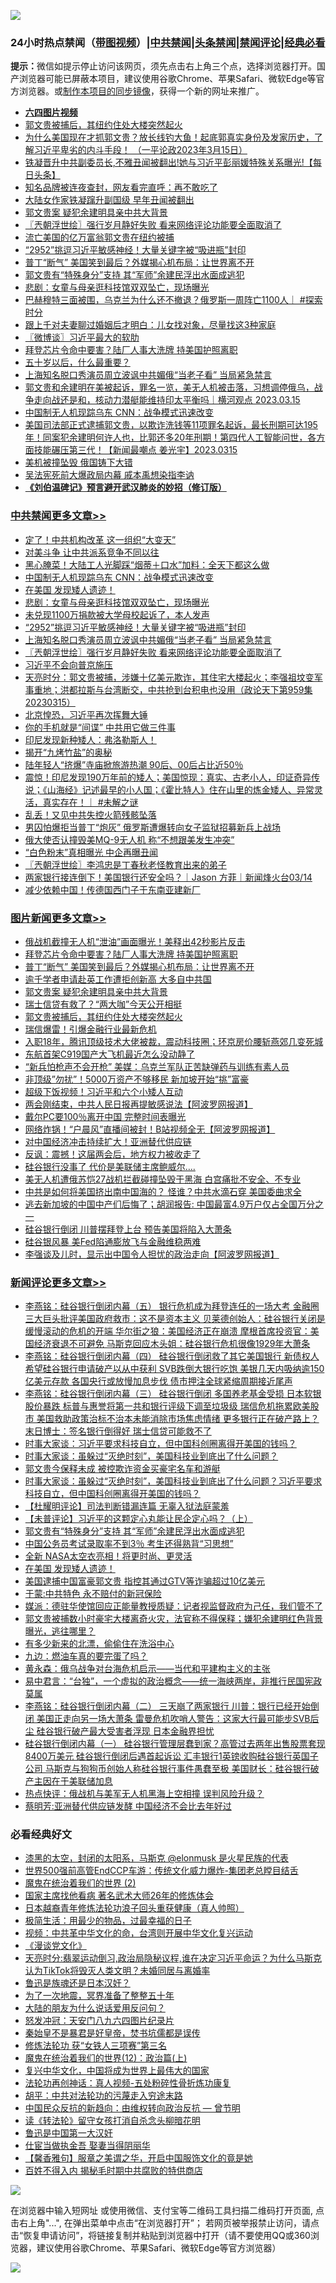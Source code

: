 ![](https://raw.githubusercontent.com/jsvpn/jsproxy/dev/64photo/fqnews-qr.jpg)

<div id="tt">
<h3>24小时热点禁闻（<a href="https://aaa.v2dns.tk/?QAjUl=BgRp5UNKRn&T5Vk=fPVH&Q59Ab=WxGE" target="_blank">带图视频</a>）|<a href="#%E4%B8%AD%E5%85%B1%E7%A6%81%E9%97%BB%E6%9B%B4%E5%A4%9A%E6%96%87%E7%AB%A0">中共禁闻</a>|<a href="#%E5%9B%BE%E7%89%87%E6%96%B0%E9%97%BB%E6%9B%B4%E5%A4%9A%E6%96%87%E7%AB%A0">头条禁闻</a>|<a href="#%E6%96%B0%E9%97%BB%E8%AF%84%E8%AE%BA%E6%9B%B4%E5%A4%9A%E6%96%87%E7%AB%A0">禁闻评论|<a href="#%E5%BF%85%E7%9C%8B%E7%BB%8F%E5%85%B8%E5%A5%BD%E6%96%87">经典必看</a></h3>
<div><b>提示：</b>微信如提示停止访问该网页，须先点击右上角三个点，选择浏览器打开。国产浏览器可能已屏蔽本项目，建议使用谷歌Chrome、苹果Safari、微软Edge等官方浏览器。或<a href="%E5%88%B6%E4%BD%9Cgit%E7%A6%81%E9%97%BB%E9%95%9C%E5%83%8F.md">制作本项目的同步镜像</a>，获得一个新的网址来推广。</div>
<ul>
<li><b><a href="http://d2.v2rss.gq/64.mp4" target="_blank">六四图片视频</a></b></li>
<li><a href="/topimagenews/20230316/1860398.md">郭文贵被捕后，其纽约住处大楼突然起火</a></li>
<li><a href="/sohnews/20230316/1860364.md">为什么美国现在才抓郭文贵？放长线钓大鱼！起底郭真实身份及发家历史，了解习近平卑劣的内斗手段！ （一平论政2023年3月15日）</a></li>
<li><a href="/baitai/20230316/1860432.md">铁凝晋升中共副委员长,不雅丑闻被翻出!她与习近平彭丽媛特殊关系曝光!【每日头条】</a></li>
<li><a href="/cnnews/20230316/1860413.md">知名品牌被连夜查封，网友看完直呼：再不敢吃了</a></li>
<li><a href="/baitai/20230316/1860494.md">大陆女作家铁凝蹿升副国级 早年丑闻被翻出</a></li>
<li><a href="/topimagenews/20230316/1860567.md">郭文贵案 疑犯余建明具亲中共大背景</a></li>
<li><a href="/cbnews/20230316/1860522.md">〖兲朝浮世绘〗强行岁月静好失败 看来网络评论功能要全面取消了</a></li>
<li><a href="/headline/20230316/1860372.md">流亡美国的亿万富翁郭文贵在纽约被捕</a></li>
<li><a href="/cbnews/20230316/1860550.md">“2952”挑逗习近平敏感神经！大量关键字被“吸进瓶”封印</a></li>
<li><a href="/topimagenews/20230316/1860612.md">普丁“断气” 美国笑到最后？外媒揭心机布局：让世界离不开</a></li>
<li><a href="/comments/20230316/1860669.md">郭文贵有“特殊身分”支持 其“军师”余建民浮出水面成逃犯</a></li>
<li><a href="/cbnews/20230316/1860622.md">悲剧：女童与母亲逛科技馆双双坠亡，现场曝光</a></li>
<li><a href="/sohnews/20230316/1860577.md">巴赫穆特三面被围，乌克兰为什么还不撤退？俄罗斯一周阵亡1100人｜ #探索时分</a></li>
<li><a href="/funmedia/20230316/1860535.md">跟上千对夫妻聊过婚姻后才明白：儿女找对象，尽量找这3种家庭</a></li>
<li><a href="/ssgc/20230316/1860408.md">〖微博谈〗习近平最大的软肋</a></li>
<li><a href="/topimagenews/20230316/1860613.md">拜登芯片令命中要害？陆厂人事大洗牌 持美国护照离职</a></li>
<li><a href="/lifebaike/20230316/1860580.md">五十岁以后，什么最重要？</a></li>
<li><a href="/cbnews/20230316/1860549.md">上海知名脱口秀演员周立波讽中共媚俄“当老子看” 当局紧急禁言</a></li>
<li><a href="/sohnews/20230316/1860369.md">郭文贵和余建明在美被起诉，罪名一览，美无人机被击落，习想调停俄乌，战争走向战还是和，核动力潜艇能维持印太平衡吗｜横河观点 2023.03.15</a></li>
<li><a href="/cbnews/20230316/1860659.md">中国制无人机现踪乌东 CNN：战争模式迅速改变</a></li>
<li><a href="/sohnews/20230316/1860395.md">美国司法部正式逮捕郭文贵，以欺诈洗钱等11项罪名起诉，最长刑期可达195年！同案犯余建明何许人也，比郭还多20年刑期！第四代人工智能问世，各方面技能碾压第三代！【新闻最嘲点 姜光宇】2023.0315</a></li>
<li><a href="/sohnews/20230316/1860539.md">美机被撞坠毁 俄国铸下大错</a></li>
<li><a href="/cnnews/20230316/1860368.md">吴法宪死前大爆政局内幕 戚本禹想染指李讷</a></li>
<li><b><a href="/comments/20200207/1272816.md" target="_blank">《刘伯温碑记》预言避开武汉肺炎的妙招（修订版）</a></b></li>
</ul>
</div>

<div class="catlist">
<h3><a href="/cbnews/" target="_blank">中共禁闻</a><span><a href="/cbnews/" target="_blank" rel="nofollow">更多文章>></a></span></h3>
<ul>
<li><a href="/cbnews/20230317/1860813.md" target="_blank">定了！中共机构改革 这一组织“大变天”</a></li>
<li><a href="/cbnews/20230316/1860731.md" target="_blank">对美斗争 让中共派系竞争不同以往</a></li>
<li><a href="/cbnews/20230316/1860691.md" target="_blank">黑心腌菜！大陆工人光脚踩“烟蒂＋口水”加料：全天下都这么做</a></li>
<li><a href="/cbnews/20230316/1860659.md" target="_blank">中国制无人机现踪乌东 CNN：战争模式迅速改变</a></li>
<li><a href="/comments/20230316/1860656.md" target="_blank">在美国 发现矮人遗迹！</a></li>
<li><a href="/cbnews/20230316/1860622.md" target="_blank">悲剧：女童与母亲逛科技馆双双坠亡，现场曝光</a></li>
<li><a href="/cbnews/20230316/1860614.md" target="_blank">未兑现1100万捐款被大学母校起诉了，本人发声</a></li>
<li><a href="/cbnews/20230316/1860550.md" target="_blank">“2952”挑逗习近平敏感神经！大量关键字被“吸进瓶”封印</a></li>
<li><a href="/cbnews/20230316/1860549.md" target="_blank">上海知名脱口秀演员周立波讽中共媚俄“当老子看” 当局紧急禁言</a></li>
<li><a href="/cbnews/20230316/1860522.md" target="_blank">〖兲朝浮世绘〗强行岁月静好失败 看来网络评论功能要全面取消了</a></li>
<li><a href="/cbnews/20230316/1860480.md" target="_blank">习近平不会向普京施压</a></li>
<li><a href="/cbnews/20230316/1860456.md" target="_blank">天亮时分：郭文贵被捕，涉嫌十亿美元欺诈，其住宅大楼起火；李强祖坟变军事重地；洪都拉斯与台湾断交，中共抢到台积电也没用（政论天下第959集 20230315）</a></li>
<li><a href="/cbnews/20230316/1860355.md" target="_blank">北京惶恐，习近平再次挥舞大锤</a></li>
<li><a href="/cbnews/20230316/1860308.md" target="_blank">你的手机就是“间谍” 中共用它做三件事</a></li>
<li><a href="/comments/20230315/1860294.md" target="_blank">印尼发现新种矮人：弗洛勒斯人！</a></li>
<li><a href="/comments/20230315/1860136.md" target="_blank">揭开“九烤竹盐”的奥秘</a></li>
<li><a href="/cbnews/20230315/1860231.md" target="_blank">陆年轻人“挤爆”寺庙掀旅游热潮 90后、00后占比近50％</a></li>
<li><a href="/comments/20230315/1860213.md" target="_blank">震惊！印尼发现190万年前的矮人；美国惊现：真实、古老小人，印证奇异传说；《山海经》记述最早的小人国；《霍比特人》住在山里的炼金矮人、异常灵活，真实存在！｜ #未解之谜</a></li>
<li><a href="/cbnews/20230315/1860133.md" target="_blank">乱丢！又见中共失控火箭残骸坠落</a></li>
<li><a href="/cbnews/20230315/1860115.md" target="_blank">男囚怕爆拒当普丁“炮灰” 俄罗斯遭爆转向女子监狱招募新兵上战场</a></li>
<li><a href="/cbnews/20230315/1860114.md" target="_blank">俄大使否认撞毁美MQ-9无人机 称“不想跟美发生冲突”</a></li>
<li><a href="/cbnews/20230315/1860106.md" target="_blank">“白色粉末”真相曝光 中企再曝丑闻</a></li>
<li><a href="/cbnews/20230315/1860081.md" target="_blank">〖兲朝浮世绘〗李鸿忠是丁春秋老怪教育出来的弟子</a></li>
<li><a href="/comments/20230315/1859983.md" target="_blank">两家银行接连倒下！美国银行还安全吗？｜Jason 方菲｜新闻烽火台03/14</a></li>
<li><a href="/cbnews/20230315/1859910.md" target="_blank">减少依赖中国！传德国西门子于东南亚建新厂</a></li>

</ul>
</div>
<div class="catlist">
<h3><a href="/topimagenews/" target="_blank">图片新闻</a><span><a href="/topimagenews/" target="_blank" rel="nofollow">更多文章>></a></span></h3>
<ul>
<li><a href="/topimagenews/20230316/1860715.md" target="_blank">俄战机截撞无人机“泄油”画面曝光！美释出42秒影片反击</a></li>
<li><a href="/topimagenews/20230316/1860613.md" target="_blank">拜登芯片令命中要害？陆厂人事大洗牌 持美国护照离职</a></li>
<li><a href="/topimagenews/20230316/1860612.md" target="_blank">普丁“断气” 美国笑到最后？外媒揭心机布局：让世界离不开</a></li>
<li><a href="/topimagenews/20230316/1860599.md" target="_blank">逾千学者申请赴英工作遭拒创新高 大多自中共国</a></li>
<li><a href="/topimagenews/20230316/1860567.md" target="_blank">郭文贵案 疑犯余建明具亲中共大背景</a></li>
<li><a href="/topimagenews/20230316/1860478.md" target="_blank">瑞士信贷有救了？“两大咖”今天公开相挺</a></li>
<li><a href="/topimagenews/20230316/1860398.md" target="_blank">郭文贵被捕后，其纽约住处大楼突然起火</a></li>
<li><a href="/topimagenews/20230316/1860354.md" target="_blank">瑞信爆雷！引爆金融行业最新危机</a></li>
<li><a href="/topimagenews/20230315/1860222.md" target="_blank">入职18年，腾讯顶级技术大佬被裁，震动科技圈；环京房价腰斩燕郊几变死城</a></li>
<li><a href="/topimagenews/20230315/1860143.md" target="_blank">东航首架C919国产大飞机最近怎么没动静了</a></li>
<li><a href="/topimagenews/20230315/1860142.md" target="_blank">“新兵怕枪声不会开枪” 美媒：乌克兰军队正苦缺弹药与训练有素人员</a></li>
<li><a href="/topimagenews/20230315/1860126.md" target="_blank">非顶级&#8221;勿扰&#8221;！5000万资产不够移民 新加坡开始“挑”富豪</a></li>
<li><a href="/topimagenews/20230315/1860071.md" target="_blank">超级下饭视频！习近平和六个小矮人互动</a></li>
<li><a href="/topimagenews/20230315/1860046.md" target="_blank">两会刚结束，中共人民日报再提敏感说法【阿波罗网报道】</a></li>
<li><a href="/topimagenews/20230315/1860015.md" target="_blank">戴尔PC要100％离开中国 完整时间表曝光</a></li>
<li><a href="/topimagenews/20230315/1859988.md" target="_blank">网络炸锅！“户晨风”直播间被封！B站视频全无【阿波罗网报道】</a></li>
<li><a href="/topimagenews/20230315/1859958.md" target="_blank">对中国经济冲击持续扩大！亚洲替代供应链</a></li>
<li><a href="/topimagenews/20230315/1859945.md" target="_blank">反讽：震撼！这届两会后，地方权力被收走了</a></li>
<li><a href="/topimagenews/20230315/1859899.md" target="_blank">硅谷银行没事了 代价是美联储主席鲍威尔&#8230;.</a></li>
<li><a href="/topimagenews/20230315/1859898.md" target="_blank">美无人机遭俄苏恺27战机拦截碰撞坠毁于黑海 白宫痛批不安全、不专业</a></li>
<li><a href="/topimagenews/20230315/1859897.md" target="_blank">中共是如何将美国挤出南中国海的？ 怪谁？中共水滴石穿 美国委曲求全</a></li>
<li><a href="/topimagenews/20230314/1859784.md" target="_blank">逃去新加坡的中国中产们后悔了；胡润报告: 中国最富4.9万户仅占全国万分之一</a></li>
<li><a href="/topimagenews/20230314/1859750.md" target="_blank">硅谷银行倒闭 川普摆拜登上台 预告美国将陷入大萧条</a></li>
<li><a href="/topimagenews/20230314/1859701.md" target="_blank">硅谷银风暴 美Fed陷通膨放飞与金融维稳两难</a></li>
<li><a href="/topimagenews/20230314/1859585.md" target="_blank">李强谈及儿时，显示出中国令人担忧的政治走向【阿波罗网报道】</a></li>

</ul>
</div>
<div class="catlist">
<h3><a href="/comments/" target="_blank">新闻评论</a><span><a href="/comments/" target="_blank" rel="nofollow">更多文章>></a></span></h3>
<ul>
<li><a href="/comments/20230317/1860778.md" target="_blank">李燕铭：硅谷银行倒闭内幕（五） 银行危机成为拜登连任的一场大考 金融圈三大巨头批评美国政府救市：这不是资本主义 贝莱德创始人：硅谷银行关闭是缓慢滚动的危机的开端 华尔街之狼：美国经济正在崩溃 摩根首席投资官：美国经济衰退不可避免 马斯克回应木头姐：硅谷银行危机很像1929年大萧条</a></li>
<li><a href="/comments/20230317/1860776.md" target="_blank">李燕铭：硅谷银行倒闭内幕（四） 硅谷银行倒闭救了其它美国银行 新债权人希望硅谷银行申请破产以从中获利 SVB跌倒大银行吃饱 美银几天内吸纳逾150亿美元存款 各国央行或放慢加息步伐 债市押注全球紧缩周期接近尾声</a></li>
<li><a href="/comments/20230316/1860750.md" target="_blank">李燕铭：硅谷银行倒闭内幕（三） 硅谷银行倒闭 多国养老基金受损 日本软银股价暴跌 标普与惠誉将第一共和银行评级下调至垃圾级 瑞信危机拖累欧美股市 美国救助政策治标不治本未能消除市场焦虑情绪 更多银行正在破产路上？末日博士：签名银行倒得好 瑞士信贷可能救不了</a></li>
<li><a href="/comments/20230316/1860739.md" target="_blank">时事大家谈：习近平要求科技自立，但中国科创圈离得开美国的钱吗？</a></li>
<li><a href="/comments/20230316/1860738.md" target="_blank">时事大家谈：虽躲过“灭绝时刻”，美国科技业到底出了什么问题？</a></li>
<li><a href="/comments/20230316/1860730.md" target="_blank">郭文贵今保释未成 被控欺诈资金买豪宅名车和游艇</a></li>
<li><a href="/comments/20230316/1860722.md" target="_blank">时事大家谈：虽躲过“灭绝时刻”，美国科技业到底出了什么问题？习近平要求科技自立，但中国科创圈离得开美国的钱吗？</a></li>
<li><a href="/comments/20230316/1860676.md" target="_blank">【杜耀明评论】司法判断错漏连篇 无辜入狱法庭蒙羞</a></li>
<li><a href="/comments/20230316/1860670.md" target="_blank">【未普评论】习近平的这颗定心丸能让民企定心吗？（上）</a></li>
<li><a href="/comments/20230316/1860669.md" target="_blank">郭文贵有“特殊身分”支持 其“军师”余建民浮出水面成逃犯</a></li>
<li><a href="/comments/20230316/1860668.md" target="_blank">中国公务员考试录取率不到3％ 考生还得熟背“习思想”</a></li>
<li><a href="/comments/20230316/1860667.md" target="_blank">全新 NASA太空衣亮相！将更时尚、更灵活</a></li>
<li><a href="/comments/20230316/1860656.md" target="_blank">在美国 发现矮人遗迹！</a></li>
<li><a href="/comments/20230316/1860643.md" target="_blank">美国逮捕中国富豪郭文贵 指控其通过GTV等诈骗超过10亿美元</a></li>
<li><a href="/comments/20230316/1860509.md" target="_blank">于蒙:中共特色 永不赔付的新冠保险</a></li>
<li><a href="/comments/20230316/1860508.md" target="_blank">媒派：德驻华使馆回应正能量教授质疑：记者视监督政府为己任，我们管不了</a></li>
<li><a href="/comments/20230316/1860506.md" target="_blank">郭文贵被捕数小时豪宅大楼离奇火灾，法官称不得保释；嫌犯余建明红色背景曝光，逃往哪里？</a></li>
<li><a href="/comments/20230316/1860500.md" target="_blank">有多少新来的北漂，偷偷住在洗浴中心</a></li>
<li><a href="/comments/20230316/1860499.md" target="_blank">九边：燃油车真的要完蛋了吗？</a></li>
<li><a href="/comments/20230316/1860488.md" target="_blank">黄永森：俄乌战争对台海危机启示——当代和平建构主义的主张</a></li>
<li><a href="/comments/20230316/1860487.md" target="_blank">易中君言：“台独”，一个虚拟的政治概念——统一海峡两岸，非推行民国宪政莫属</a></li>
<li><a href="/comments/20230316/1860473.md" target="_blank">李燕铭：硅谷银行倒闭内幕（二） 三天崩了两家银行 川普：银行已经开始倒闭 美国正走向另一场大萧条 雷曼危机吹哨人警告：这家大行最可能步SVB后尘 硅谷银行破产最大受害者浮现 日本金融界担忧</a></li>
<li><a href="/comments/20230316/1860433.md" target="_blank">硅谷银行倒闭内幕（一） 硅谷银行管理层蠢到家？高管过去两年出售股票套现8400万美元 硅谷银行倒闭后遇首起诉讼 汇丰银行1英镑收购硅谷银行英国子公司 马斯克与狗狗币创始人称硅谷银行事件愚蠢至极 美国财长：硅谷银行破产主因在于美联储加息</a></li>
<li><a href="/comments/20230316/1860428.md" target="_blank">热点快评：俄战机与美军无人机黑海上空相撞 误判风险升级？</a></li>
<li><a href="/comments/20230316/1860419.md" target="_blank">蔡明芳:亚洲替代供应链发酵 中国经济不会比去年好过</a></li>

</ul>
</div>

<div class="catlist">
<h3>必看经典好文</h3>
<ul>
<li><a href="/cbnews/20211017/1639766.md" target="_blank">漆黑的太空，封闭的太阳系，马斯克 @elonmusk 是火星民族的代表</a></li>
<li><a href="/comments/20220728/1764121.md" target="_blank">世界500强前高管EndCCP车游：传统文化威力爆炸-集团老总瞠目结舌</a></li>
<li><a href="/topimagenews/20180520/944940.md" target="_blank">魔鬼在统治着我们的世界 (2)</a></li>
<li><a href="/cbnews/20220514/1732764.md" target="_blank">国家主席找他看病 著名武术大师26年的修炼体会</a></li>
<li><a href="/comments/20211023/1642745.md" target="_blank">日本越裔青年修炼法轮功浪子回头重获健康（真人帅照）</a></li>
<li><a href="/comments/20221023/1801109.md" target="_blank">极简生活：用最少的物品，过最幸福的日子</a></li>
<li><a href="/comments/20220119/1681422.md" target="_blank">视频：中共革中华文化的命，台湾则开展中华文化复兴运动</a></li>
<li><a href="/comments/20200521/783167.md" target="_blank">《漫谈党文化》</a></li>
<li><a href="/cbnews/20220620/1747851.md" target="_blank">天亮时分:翡翠运动倒习,政治局隐秘议程,谁在决定习近平命运？为什么马斯克认为TikTok将毁灭人类文明？未婚同居与离婚率</a></li>
<li><a href="/comments/20220814/1771410.md" target="_blank">鲁迅是族魂还是日本汉奸？</a></li>
<li><a href="/cbnews/20200309/948043.md" target="_blank">为了一次地震，冥界准备了整整五十年</a></li>
<li><a href="/lifebaike/20200505/1323183.md" target="_blank">大陆的朋友为什么说话爱用反问句？</a></li>
<li><a href="/comments/20200604/783200.md" target="_blank">怒发冲冠：天安门八九六四图片纪录片</a></li>
<li><a href="/lifebaike/20210407/1521258.md" target="_blank">秦始皇不是暴君是好皇帝，焚书坑儒都是误传</a></li>
<li><a href="/comments/20210720/1514058.md" target="_blank">修炼法轮功 获“女铁人三项赛”第三名</a></li>
<li><a href="/topimagenews/20180601/951286.md" target="_blank">魔鬼在统治着我们的世界(12)：政治篇(上)</a></li>
<li><a href="/comments/20220924/485408.md" target="_blank">复兴中华文化，中国将成为世界上最伟大的国家</a></li>
<li><a href="/comments/20190516/1128964.md" target="_blank">法轮功再创神话：真人视频-五处粉碎性骨折炼功康复</a></li>
<li><a href="/cbnews/20200720/1363328.md" target="_blank">胡平：中共对法轮功的污蔑走入穷途末路</a></li>
<li><a href="/comments/20220713/1757701.md" target="_blank">中国民众反抗的新趋向：由维权转向政治反抗 — 曾节明</a></li>
<li><a href="/comments/20190512/1127015.md" target="_blank">读《转法轮》留守女孩打消自杀念头柳暗花明</a></li>
<li><a href="/cnnews/20210213/1486568.md" target="_blank">鲁迅是中国第一大汉奸</a></li>
<li><a href="/lifebaike/20161111/612348.md" target="_blank">仕宦当做执金吾 娶妻当得阴丽华</a></li>
<li><a href="/bannedvideo/20201203/1441331.md" target="_blank">【馨香雅句】服章之美谓之华，开启中国服饰文化的竟是她</a></li>
<li><a href="/lifebaike/20200711/1358994.md" target="_blank">百姓不得入内 揭秘毛时期中共腐败的特供商店</a></li>

</ul>
</div>

![](https://raw.githubusercontent.com/jsvpn/jsproxy/dev/64photo/fqnews-qr.jpg)

在浏览器中输入短网址 或使用微信、支付宝等二维码工具扫描二维码打开页面, 点击右上角"...", 在弹出菜单中点击“在浏览器打开”； 若网页被举报禁止访问，请点击“恢复申请访问”，将链接复制并粘贴到浏览器中打开（请不要使用QQ或360浏览器，建议使用谷歌Chrome、苹果Safari、微软Edge等官方浏览器）

![](https://raw.githubusercontent.com/jsvpn/jsproxy/dev/64photo/wx.jpg)